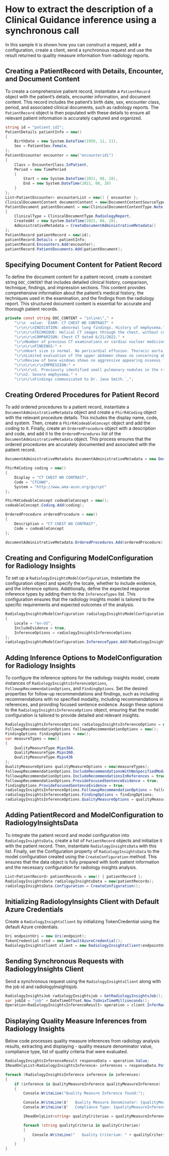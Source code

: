 # How to extract the description of a Clinical Guidance inference using a synchronous call

In this sample it is shown how you can construct a request, add a configuration, create a client, send a synchronous request and use the result returned to quality measure information from radiology reports.

## Creating a PatientRecord with Details, Encounter, and Document Content
To create a comprehensive patient record, instantiate a `PatientRecord` object with the patient’s details, encounter information, and document content. This record includes the patient’s birth date, sex, encounter class, period, and associated clinical documents, such as radiology reports. The `PatientRecord` object is then populated with these details to ensure all relevant patient information is accurately captured and organized.
```C# Snippet:Quality_Measure_Sync_Tests_Samples_CreatePatientRecord
string id = "patient_id2";
PatientDetails patientInfo = new()
{
    BirthDate = new System.DateTime(1959, 11, 11),
    Sex = PatientSex.Female,
};
PatientEncounter encounter = new("encounterid1")
{
    Class = EncounterClass.InPatient,
    Period = new TimePeriod
    {
        Start = new System.DateTime(2021, 08, 28),
        End = new System.DateTime(2021, 08, 28)
    }
};
List<PatientEncounter> encounterList = new() { encounter };
ClinicalDocumentContent documentContent = new(DocumentContentSourceType.Inline, DOC_CONTENT);
PatientDocument patientDocument = new(ClinicalDocumentContentType.Note, "doc2", documentContent)
{
    ClinicalType = ClinicalDocumentType.RadiologyReport,
    CreatedAt = new System.DateTime(2021, 08, 28),
    AdministrativeMetadata = CreateDocumentAdministrativeMetadata()
};
PatientRecord patientRecord = new(id);
patientRecord.Details = patientInfo;
patientRecord.Encounters.Add(encounter);
patientRecord.PatientDocuments.Add(patientDocument);
```

## Specifying Document Content for Patient Record
To define the document content for a patient record, create a constant string `DOC_CONTENT` that includes detailed clinical history, comparison, technique, findings, and impression sections. This content provides comprehensive information about the patient’s medical history, the techniques used in the examination, and the findings from the radiology report. This structured document content is essential for accurate and thorough patient records.
```C# Snippet:Quality_Measure_Sync_Tests_Samples_Doc_Content
private const string DOC_CONTENT = "inline\"," +
    "\r\n  value: `EXAM: CT CHEST WO CONTRAST" +
    "\r\n\r\nINDICATION: abnormal lung findings. History of emphysema." +
    "\r\n\r\nTECHNIQUE: Helical CT images through the chest, without contrast. This exam was performed using one or more of the following dose reduction techniques: Automated exposure control, adjustment of the mA and/or kV according to patient size, and/or use of iterative reconstruction technique. " +
    "\r\n\r\nCOMPARISON: Chest CT dated 6/21/2022." +
    "\r\nNumber of previous CT examinations or cardiac nuclear medicine (myocardial perfusion) examinations performed in the preceding 12-months: 2" +
    "\r\n\r\nFINDINGS:" +
    "\r\nHeart size is normal. No pericardial effusion. Thoracic aorta as well as pulmonary arteries are normal in caliber. There are dense coronary artery calcifications. No enlarged axillary, mediastinal, or hilar lymph nodes by CT size criteria. Central airways are widely patent. No bronchial wall thickening. No pneumothorax, pleural effusion or pulmonary edema. The previously identified posterior right upper lobe nodules are no longer seen. However, there are multiple new small pulmonary nodules. An 8 mm nodule in the right upper lobe, image #15 series 4. New posterior right upper lobe nodule measuring 6 mm, image #28 series 4. New 1.2 cm pulmonary nodule, right upper lobe, image #33 series 4. New 4 mm pulmonary nodule left upper lobe, image #22 series 4. New 8 mm pulmonary nodule in the left upper lobe adjacent to the fissure, image #42 series 4. A few new tiny 2 to 3 mm pulmonary nodules are also noted in the left lower lobe. As before there is a background of severe emphysema. No evidence of pneumonia." +
    "\r\nLimited evaluation of the upper abdomen shows no concerning abnormality." +
    "\r\nReview of bone windows shows no aggressive appearing osseous lesions." +
    "\r\n\r\n\r\nIMPRESSION:" +
    "\r\n\r\n1. Previously identified small pulmonary nodules in the right upper lobe have resolved, but there are multiple new small nodules scattered throughout both lungs. Recommend short-term follow-up with noncontrast chest CT in 3 months as per current  Current guidelines (2017 Fleischner Society)." +
    "\r\n2. Severe emphysema." +
    "\r\n\r\nFindings communicated to Dr. Jane Smith.`,";
```

## Creating Ordered Procedures for Patient Record
To add ordered procedures to a patient record, instantiate a `DocumentAdministrativeMetadata` object and create a `FhirR4Coding` object with the relevant procedure details. This includes the display name, code, and system. Then, create a `FhirR4CodeableConcept` object and add the coding to it. Finally, create an `OrderedProcedure` object with a description and code, and add it to the `OrderedProcedures` list of the `DocumentAdministrativeMetadata` object. This process ensures that the ordered procedures are accurately documented and associated with the patient record.
```C# Snippet:Quality_Measure_Sync_Tests_Samples_CreateDocumentAdministrativeMetadata
DocumentAdministrativeMetadata documentAdministrativeMetadata = new DocumentAdministrativeMetadata();

FhirR4Coding coding = new()
{
    Display = "CT CHEST WO CONTRAST",
    Code = "CTCHWO",
    System = "http://www.ama-assn.org/go/cpt"
};

FhirR4CodeableConcept codeableConcept = new();
codeableConcept.Coding.Add(coding);

OrderedProcedure orderedProcedure = new()
{
    Description = "CT CHEST WO CONTRAST",
    Code = codeableConcept
};

documentAdministrativeMetadata.OrderedProcedures.Add(orderedProcedure);
```

## Creating and Configuring ModelConfiguration for Radiology Insights
To set up a `RadiologyInsightsModelConfiguration`, instantiate the configuration object and specify the locale, whether to include evidence, and the inference options. Additionally, define the expected response inference types by adding them to the `InferenceTypes` list. This configuration ensures that the radiology insights model is tailored to the specific requirements and expected outcomes of the analysis.
```C# Snippet:Quality_Measure_Sync_Tests_Samples_CreateModelConfiguration
RadiologyInsightsModelConfiguration radiologyInsightsModelConfiguration = new()
{
    Locale = "en-US",
    IncludeEvidence = true,
    InferenceOptions = radiologyInsightsInferenceOptions
};
radiologyInsightsModelConfiguration.InferenceTypes.Add(RadiologyInsightsInferenceType.QualityMeasure);
```

## Adding Inference Options to ModelConfiguration for Radiology Insights
To configure the inference options for the radiology insights model, create instances of `RadiologyInsightsInferenceOptions`, `FollowupRecommendationOptions`, and `FindingOptions`. Set the desired properties for follow-up recommendations and findings, such as including recommendations with no specified modality, including recommendations in references, and providing focused sentence evidence. Assign these options to the `RadiologyInsightsInferenceOptions` object, ensuring that the model configuration is tailored to provide detailed and relevant insights.
```C# Snippet:Quality_Measure_Sync_Tests_Samples_CreateRadiologyInsightsInferenceOptions
RadiologyInsightsInferenceOptions radiologyInsightsInferenceOptions = new();
FollowupRecommendationOptions followupRecommendationOptions = new();
FindingOptions findingOptions = new();
var measureTypes = new[]
{
    QualityMeasureType.Mips364,
    QualityMeasureType.Mips360,
    QualityMeasureType.Mips436
};
QualityMeasureOptions qualityMeasureOptions = new(measureTypes);
followupRecommendationOptions.IncludeRecommendationsWithNoSpecifiedModality = true;
followupRecommendationOptions.IncludeRecommendationsInReferences = true;
followupRecommendationOptions.ProvideFocusedSentenceEvidence = true;
findingOptions.ProvideFocusedSentenceEvidence = true;
radiologyInsightsInferenceOptions.FollowupRecommendationOptions = followupRecommendationOptions;
radiologyInsightsInferenceOptions.FindingOptions = findingOptions;
radiologyInsightsInferenceOptions.QualityMeasureOptions = qualityMeasureOptions;
```

## Adding PatientRecord and ModelConfiguration to RadiologyInsightsData
To integrate the patient record and model configuration into `RadiologyInsightsData`, create a list of `PatientRecord` objects and initialize it with the patient record. Then, instantiate `RadiologyInsightsData` with this list. Finally, set the Configuration property of `RadiologyInsightsData` to the model configuration created using the `CreateConfiguration` method. This ensures that the data object is fully prepared with both patient information and the necessary configuration for radiology insights analysis.
```C# Snippet:Quality_Measure_Sync_Tests_Samples_AddRecordAndConfiguration
List<PatientRecord> patientRecords = new() { patientRecord };
RadiologyInsightsData radiologyInsightsData = new(patientRecords);
radiologyInsightsData.Configuration = CreateConfiguration();
```

## Initializing RadiologyInsights Client with Default Azure Credentials
Create a `RadiologyInsightsClient` by initializing TokenCredential using the default Azure credentials.
```C# Snippet:Quality_Measure_Sync_Tests_Samples_TokenCredential
Uri endpointUri = new Uri(endpoint);
TokenCredential cred = new DefaultAzureCredential();
RadiologyInsightsClient client = new RadiologyInsightsClient(endpointUri, cred);
```

## Sending Synchronous Requests with RadiologyInsights Client 
Send a synchronous request using the `RadiologyInsightsClient` along with the job id and radiologyInsightsjob.
```C# Snippet:Quality_Measure_Sync_Tests_Samples_synccall
RadiologyInsightsJob radiologyInsightsjob = GetRadiologyInsightsJob();
var jobId = "job" + DateTimeOffset.Now.ToUnixTimeMilliseconds();
Operation<RadiologyInsightsInferenceResult> operation = client.InferRadiologyInsights(WaitUntil.Completed, jobId, radiologyInsightsjob);
```

## Displaying Quality Measure Inferences from Radiology Insights
Below code processes quality measure inferences from radiology analysis results, extracting and displaying - quality measure denominator value, compliance type, list of quality criteria that were evaluated.
```C# Snippet:Quality_Measure_Sync_Tests_Samples_Quality_Measure_Inference
RadiologyInsightsInferenceResult responseData = operation.Value;
IReadOnlyList<RadiologyInsightsInference> inferences = responseData.PatientResults[0].Inferences;

foreach (RadiologyInsightsInference inference in inferences)
{
    if (inference is QualityMeasureInference qualityMeasureInference)
    {
        Console.WriteLine("Quality Measure Inference found:");

        Console.WriteLine($"   Quality Measure Denominator: {qualityMeasureInference.QualityMeasureDenominator}");
        Console.WriteLine($"   Compliance Type: {qualityMeasureInference.ComplianceType}");

        IReadOnlyList<string> qualityCriterias = qualityMeasureInference.QualityCriteria;

        foreach (string qualityCriteria in qualityCriterias)
        {
            Console.WriteLine("   Quality Criterium: " + qualityCriteria);
        }
    }
}
```